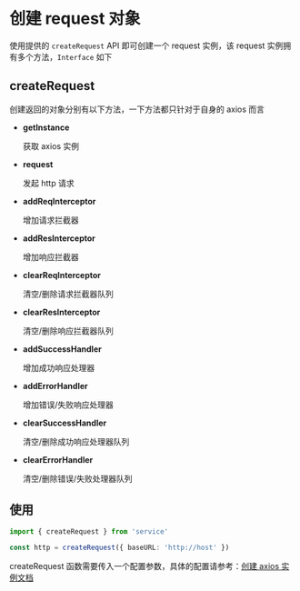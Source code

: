 # 创建 request 对象

使用提供的  `createRequest`  API 即可创建一个 request 实例，该 request 实例拥有多个方法，`Interface`  如下



## createRequest

创建返回的对象分别有以下方法，一下方法都只针对于自身的 axios 而言

- **getInstance**

  获取 axios 实例

- **request**

  发起 http 请求

- **addReqInterceptor**

  增加请求拦截器

- **addResInterceptor**

  增加响应拦截器

- **clearReqInterceptor**

  清空/删除请求拦截器队列

- **clearResInterceptor**

  清空/删除响应拦截器队列

- **addSuccessHandler**

  增加成功响应处理器

- **addErrorHandler**

  增加错误/失败响应处理器

- **clearSuccessHandler**

  清空/删除成功响应处理器队列

- **clearErrorHandler**

  清空/删除错误/失败处理器队列



## 使用

```typescript
import { createRequest } from 'service'

const http = createRequest({ baseURL: 'http://host' })
```



createRequest 函数需要传入一个配置参数，具体的配置请参考：[创建 axios 实例文档](https://github.com/axios/axios#request-config)